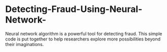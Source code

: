 # Detecting-Fraud-Using-Neural-Network-
Neural network algorithm is a powerful tool for detecting fraud. This simple code is put together to help researchers explore more possibilities beyond their imaginations.
